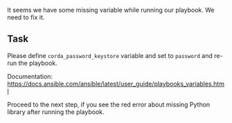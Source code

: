 It seems we have some missing variable while running our playbook. We need to fix it.

## Task

Please define `corda_password_keystore` variable and set to `password` and re-run the playbook.

Documentation: <https://docs.ansible.com/ansible/latest/user_guide/playbooks_variables.html>

Proceed to the next step, if you see the red error about missing Python library after running the playbook.
